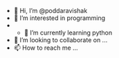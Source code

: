 - 👋 Hi, I’m @poddaravishak
- 👀 I’m interested in programming
- - 🌱 I’m currently learning python
- 💞️ I’m looking to collaborate on ...
- 📫 How to reach me ...

<!---
poddaravishak/poddaravishak is a ✨ special ✨ repository because its `README.md` (this file) appears on your GitHub profile.
You can click the Preview link to take a look at your changes.
--->
